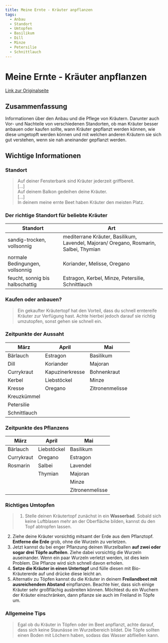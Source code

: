 ```yaml
---
title: Meine Ernte - Kräuter anpflanzen
tags:
  - Anbau
  - Standort
  - Umtopfen
  - Basilikum
  - Dill
  - Minze
  - Petersilie
  - Schnittlauch
---
```


# Meine Ernte - Kräuter anpflanzen

[Link zur Originalseite](https://www.meine-ernte.de/rund-um-den-gemuesegarten/kraeuter-anpflanzen/)

## Zusammenfassung

Informationen über den Anbau und die Pflege von Kräutern. Darunter auch Vor- und Nachteile von verschiedenen Standorten, ob man Kräuter besser anbauen oder kaufen sollte, wann Kräuter gepflanzt werden können, wie diese umgetopft werden können und mit welchen anderen Kräutern sie sich gut verstehen, wenn sie nah aneinander gepflanzt werden.

## Wichtige Informationen

### Standort

> Auf deiner Fensterbank sind Kräuter jederzeit griffbereit.  
> [...]  
> Auf deinem Balkon gedeihen deine Kräuter.  
> [...]  
> In deinem meine ernte Beet haben Kräuter den meisten Platz.

### Der richtige Standort für beliebte Kräuter

| Standort                        | Art                                                                                   |
| ------------------------------- | ------------------------------------------------------------------------------------- |
| sandig-trocken, vollsonnig      | mediterrane Kräuter, Basilikum, Lavendel, Majoran/ Oregano, Rosmarin, Salbei, Thymian |
| normale Bedingungen, vollsonnig | Koriander, Melisse, Oregano                                                           |
| feucht, sonnig bis halbschattig | Estragon, Kerbel, Minze, Petersilie, Schnittlauch                                     |

### Kaufen oder anbauen?

> Ein gekaufter Kräutertopf hat den Vorteil, dass du schnell erntereife Kräuter zur Verfügung hast. Achte hierbei jedoch darauf sie richtig umzutopfen, sonst gehen sie schnell ein.

### Zeitpunkte der Aussaht

| März         | April           | Mai             |
| ------------ | --------------- | --------------- |
| Bärlauch     | Estragon        | Basilikum       |
| Dill         | Koriander       | Majoran         |
| Currykraut   | Kapuzinerkresse | Bohnenkraut     |
| Kerbel       | Liebstöckel     | Minze           |
| Kresse       | Oregano         | Zitronenmelisse |
| Kreuzkümmel  |                 |
| Petersilie   |                 |
| Schnittlauch |                 |

### Zeitpunkte des Pflanzens

| März       | April       | Mai             |
| ---------- | ----------- | --------------- |
| Bärlauch   | Liebstöckel | Basilikum       |
| Currykraut | Oregano     | Estragon        |
| Rosmarin   | Salbei      | Lavendel        |
|            | Thymian     | Majoran         |
|            |             | Minze           |
|            |             | Zitronenmelisse |

### Richtiges Umtopfen

> 1. Stelle deinen Kräutertopf zunächst in ein **Wasserbad**. Sobald sich keine Luftblasen mehr an der Oberfläche bilden, kannst du den Topf abtropfen lassen.
2. Ziehe deine Kräuter vorsichtig mitsamt der Erde aus dem Pflanztopf. **Entferne die Erde** grob, ohne die Wurzeln zu verletzen.
3. Jetzt kannst du bei enger Pflanzung deinen Wurzelballen **auf zwei oder sogar drei Töpfe aufteilen**. Ziehe dabei vorsichtig die Wurzeln auseinander. Wenn ein paar Wurzeln verletzt werden, ist dies kein Problem. Die Pflanze wird sich schnell davon erholen.
4. **Setze die Kräuter in einen Untertopf** und fülle diesen mit Bio-Kräutererde auf und drücke diese leicht an.
5. Alternativ zu Töpfen kannst du die Kräuter in deinem **Freilandbeet mit ausreichendem Abstand** einpflanzen. Beachte hier, dass sich einige Kräuter sehr großflächig ausbreiten können. Möchtest du ein Wuchern der Kräuter einschränken, dann pflanze sie auch im Freiland in Töpfe um.

### Allgemeine Tips

> Egal ob du Kräuter in Töpfen oder im Beet anpflanzt, achte darauf, dass sich keine Staunässe im Wurzelbereich bildet. Die Töpfe sollten einen Boden mit Löchern haben, sodass das Wasser abfließen kann.

